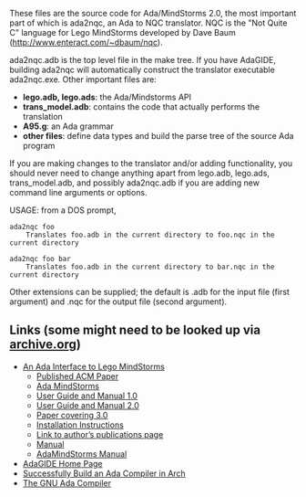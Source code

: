 These files are the source code for Ada/MindStorms 2.0, the most important part of which is ada2nqc, an Ada to NQC translator.  NQC is the "Not Quite C" language for Lego MindStorms developed by Dave Baum (http://www.enteract.com/~dbaum/nqc).

ada2nqc.adb is the top level file in the make tree.  If you have AdaGIDE, building ada2nqc will automatically construct the translator executable ada2nqc.exe.  Other important files are:

* **lego.adb, lego.ads**:  	the Ada/Mindstorms API
* **trans_model.adb**:	contains the code that actually performs the translation
* **A95.g**:			an Ada grammar
* **other files**:		define data types and build the parse tree of the source Ada program

If you are making changes to the translator and/or adding functionality, you should never need to change anything apart from lego.adb, lego.ads, trans_model.adb, and possibly ada2nqc.adb if you are adding new command line arguments or options.

USAGE:  from a DOS prompt,

	ada2nqc foo
		Translates foo.adb in the current directory to foo.nqc in the current directory
	
	ada2nqc foo bar
		Translates foo.adb in the current directory to bar.nqc in the current directory

Other extensions can be supplied; the default is .adb for the input file (first argument) and .nqc for the output file (second argument).


Links (some might need to be looked up via [archive.org](archive.org))
-----
* [An Ada Interface to Lego MindStorms](http://www.faginfamily.net/barry/Papers/AdaLetters.htm)
  + [Published ACM Paper](https://dl.acm.org/doi/10.1145/362076.362081)
  + [Ada MindStorms](https://web.archive.org/web/20080523112917/http://www.usafa.af.mil/df/dfcs/adamindstorms.cfm)
  + [User Guide and Manual 1.0](https://dl.acm.org/doi/10.1145/362076.569071)
  + [User Guide and Manual 2.0](https://dl.acm.org/doi/10.1145/772938.772941)
  + [Paper covering 3.0](http://www.faginfamily.net/barry/Papers/IEEERA.htm)
  + [Installation Instructions](https://web.archive.org/web/20080526011436/http://www.usafa.af.mil/df/dfcs/adamindstorms1.cfm)
  + [Link to author’s publications page](http://www.faginfamily.net/barry/#Publications)
  + [Manual](http://www.usafa.edu/df/dfcs/ada_Mindstorms_manual.cfm)
  + [AdaMindStorms Manual](http://www.citidel.org/bitstream/10117/145/7/Ada_Mindstorms_manual.htm)
* [AdaGIDE Home Page](http://adagide.martincarlisle.com/)
* [Successfully Build an Ada Compiler in Arch](http://wiki.archlinux.org/index.php/Successfully_Build_an_Ada_Compiler_in_Arch)
* [The GNU Ada Compiler](http://gnuada.sourceforge.net/)
